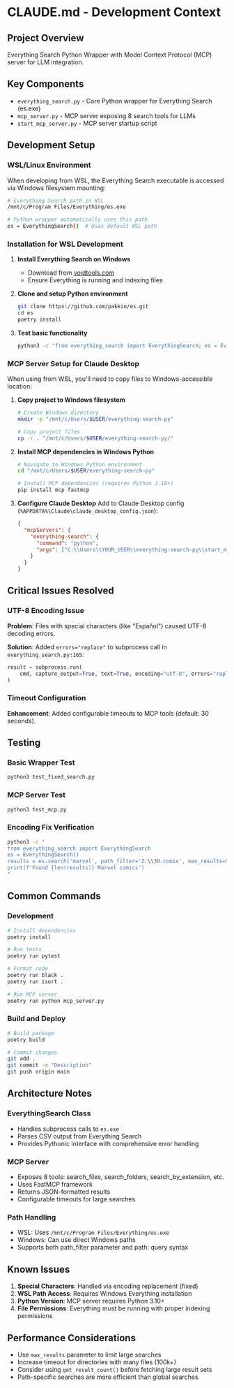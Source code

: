 # CLAUDE.md - Development Context

## Project Overview
Everything Search Python Wrapper with Model Context Protocol (MCP) server for LLM integration.

## Key Components
- `everything_search.py` - Core Python wrapper for Everything Search (es.exe)
- `mcp_server.py` - MCP server exposing 8 search tools for LLMs
- `start_mcp_server.py` - MCP server startup script

## Development Setup

### WSL/Linux Environment
When developing from WSL, the Everything Search executable is accessed via Windows filesystem mounting:

```bash
# Everything Search path in WSL
/mnt/c/Program Files/Everything/es.exe

# Python wrapper automatically uses this path
es = EverythingSearch()  # Uses default WSL path
```

### Installation for WSL Development

1. **Install Everything Search on Windows**
   - Download from [voidtools.com](https://www.voidtools.com/)
   - Ensure Everything is running and indexing files

2. **Clone and setup Python environment**
   ```bash
   git clone https://github.com/pakkio/es.git
   cd es
   poetry install
   ```

3. **Test basic functionality**
   ```bash
   python3 -c "from everything_search import EverythingSearch; es = EverythingSearch(); print(f'Found {len(es.search(\"*.txt\", max_results=5))} txt files')"
   ```

### MCP Server Setup for Claude Desktop

When using from WSL, you'll need to copy files to Windows-accessible location:

1. **Copy project to Windows filesystem**
   ```bash
   # Create Windows directory
   mkdir -p "/mnt/c/Users/$USER/everything-search-py"
   
   # Copy project files
   cp -r . "/mnt/c/Users/$USER/everything-search-py/"
   ```

2. **Install MCP dependencies in Windows Python**
   ```bash
   # Navigate to Windows Python environment
   cd "/mnt/c/Users/$USER/everything-search-py"
   
   # Install MCP dependencies (requires Python 3.10+)
   pip install mcp fastmcp
   ```

3. **Configure Claude Desktop**
   Add to Claude Desktop config (`%APPDATA%\Claude\claude_desktop_config.json`):
   ```json
   {
     "mcpServers": {
       "everything-search": {
         "command": "python",
         "args": ["C:\\Users\\YOUR_USER\\everything-search-py\\start_mcp_server.py"]
       }
     }
   }
   ```

## Critical Issues Resolved

### UTF-8 Encoding Issue
**Problem**: Files with special characters (like "Español") caused UTF-8 decoding errors.

**Solution**: Added `errors="replace"` to subprocess call in `everything_search.py:165`:
```python
result = subprocess.run(
    cmd, capture_output=True, text=True, encoding="utf-8", errors="replace"
)
```

### Timeout Configuration
**Enhancement**: Added configurable timeouts to MCP tools (default: 30 seconds).

## Testing

### Basic Wrapper Test
```bash
python3 test_fixed_search.py
```

### MCP Server Test
```bash
python3 test_mcp.py
```

### Encoding Fix Verification
```bash
python3 -c "
from everything_search import EverythingSearch
es = EverythingSearch()
results = es.search('marvel', path_filter='Z:\\30.comix', max_results=5)
print(f'Found {len(results)} Marvel comics')
"
```

## Common Commands

### Development
```bash
# Install dependencies
poetry install

# Run tests
poetry run pytest

# Format code
poetry run black .
poetry run isort .

# Run MCP server
poetry run python mcp_server.py
```

### Build and Deploy
```bash
# Build package
poetry build

# Commit changes
git add .
git commit -m "Description"
git push origin main
```

## Architecture Notes

### EverythingSearch Class
- Handles subprocess calls to `es.exe`
- Parses CSV output from Everything Search
- Provides Pythonic interface with comprehensive error handling

### MCP Server
- Exposes 8 tools: search_files, search_folders, search_by_extension, etc.
- Uses FastMCP framework
- Returns JSON-formatted results
- Configurable timeouts for large searches

### Path Handling
- WSL: Uses `/mnt/c/Program Files/Everything/es.exe`
- Windows: Can use direct Windows paths
- Supports both path_filter parameter and path: query syntax

## Known Issues

1. **Special Characters**: Handled via encoding replacement (fixed)
2. **WSL Path Access**: Requires Windows Everything installation
3. **Python Version**: MCP server requires Python 3.10+
4. **File Permissions**: Everything must be running with proper indexing permissions

## Performance Considerations

- Use `max_results` parameter to limit large searches
- Increase timeout for directories with many files (100k+)
- Consider using `get_result_count()` before fetching large result sets
- Path-specific searches are more efficient than global searches